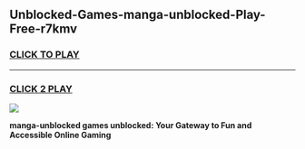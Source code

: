 
## Unblocked-Games-manga-unblocked-Play-Free-r7kmv
<h3>
<a href="https://premium76.site?title=manga-unblocked&ref=12A">CLICK TO PLAY</a></h3>
<hr>

<h3>
<a href="https://premium76.site?title=manga-unblocked&ref=12A">CLICK 2 PLAY</a>
  
</h3>

<a href="https://premium76.site?title=manga-unblocked&ref=12A"><img src="https://clearcache.store/games.png"></a>


**manga-unblocked games unblocked: Your Gateway to Fun and Accessible Online Gaming**
